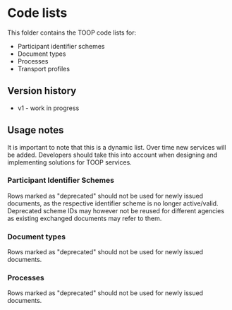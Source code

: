 # Code lists

This folder contains the TOOP code lists for:
* Participant identifier schemes
* Document types
* Processes
* Transport profiles

## Version history

* v1 - work in progress

## Usage notes

It is important to note that this is a dynamic list. Over time new services will be added. Developers should take this into account when designing and implementing solutions for TOOP services.

### Participant Identifier Schemes

Rows marked as "deprecated" should not be used for newly issued documents, as the respective identifier scheme is no longer active/valid. Deprecated scheme IDs may however not be reused for different agencies as existing exchanged documents may refer to them.

### Document types

Rows marked as "deprecated" should not be used for newly issued documents.

### Processes

Rows marked as "deprecated" should not be used for newly issued documents.
